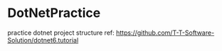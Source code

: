 # DotNetPractice
practice dotnet project structure
ref: https://github.com/T-T-Software-Solution/dotnet6.tutorial 
